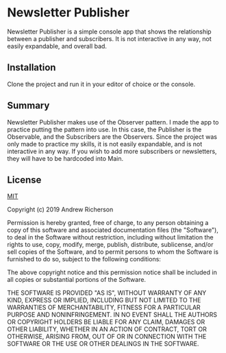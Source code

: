 # Newsletter Publisher

Newsletter Publisher is a simple console app that shows the relationship between a publisher and 
subscribers. It is not interactive in any way, not easily expandable, and overall bad.

## Installation

Clone the project and run it in your editor of choice or the console.

## Summary

Newsletter Publisher makes use of the Observer pattern. I made the app to practice putting the pattern into
use. In this case, the Publisher is the Observable, and the Subscribers are the Observers. Since the project
was only made to practice my skills, it is not easily expandable, and is not interactive in any way. If you
wish to add more subscribers or newsletters, they will have to be hardcoded into Main.

## License
[MIT](https://opensource.org/licenses/MIT)

Copyright (c) 2019 Andrew Richerson

Permission is hereby granted, free of charge, to any person obtaining a copy of this software and associated documentation files (the "Software"), to deal in the Software without restriction, including without limitation the rights to use, copy, modify, merge, publish, distribute, sublicense, and/or sell copies of the Software, and to permit persons to whom the Software is furnished to do so, subject to the following conditions:

The above copyright notice and this permission notice shall be included in all copies or substantial portions of the Software.

THE SOFTWARE IS PROVIDED "AS IS", WITHOUT WARRANTY OF ANY KIND, EXPRESS OR IMPLIED, INCLUDING BUT NOT LIMITED TO THE WARRANTIES OF MERCHANTABILITY, FITNESS FOR A PARTICULAR PURPOSE AND NONINFRINGEMENT. IN NO EVENT SHALL THE AUTHORS OR COPYRIGHT HOLDERS BE LIABLE FOR ANY CLAIM, DAMAGES OR OTHER LIABILITY, WHETHER IN AN ACTION OF CONTRACT, TORT OR OTHERWISE, ARISING FROM, OUT OF OR IN CONNECTION WITH THE SOFTWARE OR THE USE OR OTHER DEALINGS IN THE SOFTWARE.
